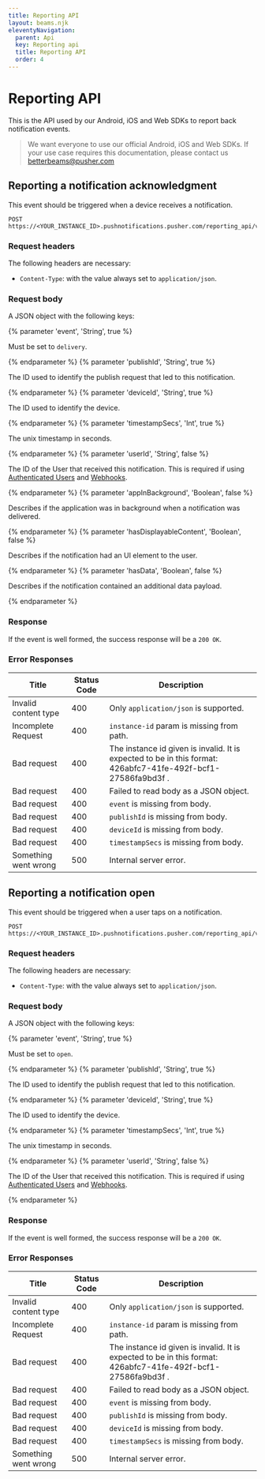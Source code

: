 ```yaml
---
title: Reporting API
layout: beams.njk
eleventyNavigation:
  parent: Api
  key: Reporting api
  title: Reporting API
  order: 4
---
```


# Reporting API

This is the API used by our Android, iOS and Web SDKs to report back notification events.

> We want everyone to use our official Android, iOS and Web SDKs. If your use case requires this documentation, please contact us [betterbeams@pusher.com](mailto:betterbeams@pusher.com)

## Reporting a notification acknowledgment

This event should be triggered when a device receives a notification.

```http
POST https://<YOUR_INSTANCE_ID>.pushnotifications.pusher.com/reporting_api/v2/instances/<YOUR_INSTANCE_ID>/events
```

### Request headers

The following headers are necessary:

- `Content-Type`: with the value always set to `application/json`.

### Request body

A JSON object with the following keys:

{% parameter 'event', 'String', true %}

Must be set to `delivery`.

{% endparameter %}
{% parameter 'publishId', 'String', true %}

The ID used to identify the publish request that led to this notification.

{% endparameter %}
{% parameter 'deviceId', 'String', true %}

The ID used to identify the device.

{% endparameter %}
{% parameter 'timestampSecs', 'Int', true %}

The unix timestamp in seconds.

{% endparameter %}
{% parameter 'userId', 'String', false %}

The ID of the User that received this notification. This is required if using [Authenticated Users](/docs/beams/concepts/authenticated-users) and [Webhooks](/docs/beams/concepts/webhooks).

{% endparameter %}
{% parameter 'appInBackground', 'Boolean', false %}

Describes if the application was in background when a notification was delivered.

{% endparameter %}
{% parameter 'hasDisplayableContent', 'Boolean', false %}

Describes if the notification had an UI element to the user.

{% endparameter %}
{% parameter 'hasData', 'Boolean', false %}

Describes if the notification contained an additional data payload.

{% endparameter %}

### Response

If the event is well formed, the success response will be a `200 OK`.

### Error Responses

| Title                | Status Code | Description                                                                                                   |
| -------------------- | ----------- | ------------------------------------------------------------------------------------------------------------- |
| Invalid content type | 400         | Only `application/json` is supported.                                                                         |
| Incomplete Request   | 400         | `instance-id` param is missing from path.                                                                     |
| Bad request          | 400         | The instance id given is invalid. It is expected to be in this format: 426abfc7-41fe-492f-bcf1-27586fa9bd3f . |
| Bad request          | 400         | Failed to read body as a JSON object.                                                                         |
| Bad request          | 400         | `event` is missing from body.                                                                                 |
| Bad request          | 400         | `publishId` is missing from body.                                                                             |
| Bad request          | 400         | `deviceId` is missing from body.                                                                              |
| Bad request          | 400         | `timestampSecs` is missing from body.                                                                         |
| Something went wrong | 500         | Internal server error.                                                                                        |

## Reporting a notification open

This event should be triggered when a user taps on a notification.

```http
POST https://<YOUR_INSTANCE_ID>.pushnotifications.pusher.com/reporting_api/v2/instances/<YOUR_INSTANCE_ID>/events
```

### Request headers

The following headers are necessary:

- `Content-Type`: with the value always set to `application/json`.

### Request body

A JSON object with the following keys:

{% parameter 'event', 'String', true %}

Must be set to `open`.

{% endparameter %}
{% parameter 'publishId', 'String', true %}

The ID used to identify the publish request that led to this notification.

{% endparameter %}
{% parameter 'deviceId', 'String', true %}

The ID used to identify the device.

{% endparameter %}
{% parameter 'timestampSecs', 'Int', true %}

The unix timestamp in seconds.

{% endparameter %}
{% parameter 'userId', 'String', false %}

The ID of the User that received this notification. This is required if using [Authenticated Users](/docs/beams/concepts/authenticated-users) and [Webhooks](/docs/beams/concepts/webhooks).

{% endparameter %}

### Response

If the event is well formed, the success response will be a `200 OK`.

### Error Responses

| Title                | Status Code | Description                                                                                                   |
| -------------------- | ----------- | ------------------------------------------------------------------------------------------------------------- |
| Invalid content type | 400         | Only `application/json` is supported.                                                                         |
| Incomplete Request   | 400         | `instance-id` param is missing from path.                                                                     |
| Bad request          | 400         | The instance id given is invalid. It is expected to be in this format: 426abfc7-41fe-492f-bcf1-27586fa9bd3f . |
| Bad request          | 400         | Failed to read body as a JSON object.                                                                         |
| Bad request          | 400         | `event` is missing from body.                                                                                 |
| Bad request          | 400         | `publishId` is missing from body.                                                                             |
| Bad request          | 400         | `deviceId` is missing from body.                                                                              |
| Bad request          | 400         | `timestampSecs` is missing from body.                                                                         |
| Something went wrong | 500         | Internal server error.                                                                                        |
